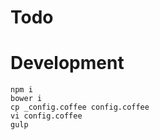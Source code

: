 # Todo

# Development

```shell
npm i
bower i
cp _config.coffee config.coffee
vi config.coffee
gulp
```

